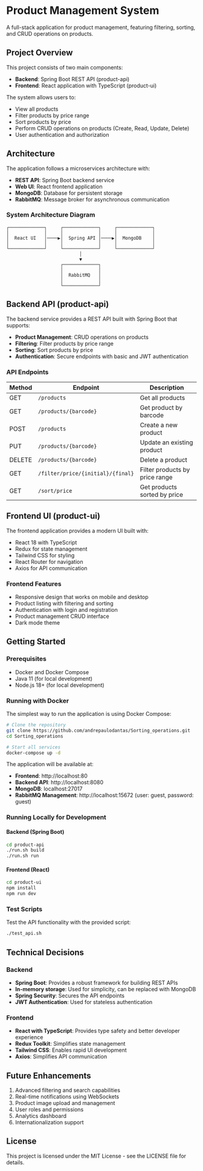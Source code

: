 # Product Management System

A full-stack application for product management, featuring filtering, sorting, and CRUD operations on products.

## Project Overview

This project consists of two main components:

- **Backend**: Spring Boot REST API (product-api)
- **Frontend**: React application with TypeScript (product-ui)

The system allows users to:

- View all products
- Filter products by price range
- Sort products by price
- Perform CRUD operations on products (Create, Read, Update, Delete)
- User authentication and authorization

## Architecture

The application follows a microservices architecture with:

- **REST API**: Spring Boot backend service
- **Web UI**: React frontend application
- **MongoDB**: Database for persistent storage
- **RabbitMQ**: Message broker for asynchronous communication

### System Architecture Diagram

```
┌─────────────┐     ┌─────────────┐     ┌─────────────┐
│             │     │             │     │             │
│  React UI   │────▶│  Spring API │────▶│  MongoDB    │
│             │     │             │     │             │
└─────────────┘     └─────────────┘     └─────────────┘
                           │
                           ▼
                    ┌─────────────┐
                    │             │
                    │  RabbitMQ   │
                    │             │
                    └─────────────┘
```

## Backend API (product-api)

The backend service provides a REST API built with Spring Boot that supports:

- **Product Management**: CRUD operations on products
- **Filtering**: Filter products by price range
- **Sorting**: Sort products by price
- **Authentication**: Secure endpoints with basic and JWT authentication

### API Endpoints

| Method | Endpoint                          | Description                    |
| ------ | --------------------------------- | ------------------------------ |
| GET    | `/products`                       | Get all products               |
| GET    | `/products/{barcode}`             | Get product by barcode         |
| POST   | `/products`                       | Create a new product           |
| PUT    | `/products/{barcode}`             | Update an existing product     |
| DELETE | `/products/{barcode}`             | Delete a product               |
| GET    | `/filter/price/{initial}/{final}` | Filter products by price range |
| GET    | `/sort/price`                     | Get products sorted by price   |

## Frontend UI (product-ui)

The frontend application provides a modern UI built with:

- React 18 with TypeScript
- Redux for state management
- Tailwind CSS for styling
- React Router for navigation
- Axios for API communication

### Frontend Features

- Responsive design that works on mobile and desktop
- Product listing with filtering and sorting
- Authentication with login and registration
- Product management CRUD interface
- Dark mode theme

## Getting Started

### Prerequisites

- Docker and Docker Compose
- Java 11 (for local development)
- Node.js 18+ (for local development)

### Running with Docker

The simplest way to run the application is using Docker Compose:

```bash
# Clone the repository
git clone https://github.com/andrepaulodantas/Sorting_operations.git
cd Sorting_operations

# Start all services
docker-compose up -d
```

The application will be available at:

- **Frontend**: http://localhost:80
- **Backend API**: http://localhost:8080
- **MongoDB**: localhost:27017
- **RabbitMQ Management**: http://localhost:15672 (user: guest, password: guest)

### Running Locally for Development

#### Backend (Spring Boot)

```bash
cd product-api
./run.sh build
./run.sh run
```

#### Frontend (React)

```bash
cd product-ui
npm install
npm run dev
```

### Test Scripts

Test the API functionality with the provided script:

```bash
./test_api.sh
```

## Technical Decisions

### Backend

- **Spring Boot**: Provides a robust framework for building REST APIs
- **In-memory storage**: Used for simplicity, can be replaced with MongoDB
- **Spring Security**: Secures the API endpoints
- **JWT Authentication**: Used for stateless authentication

### Frontend

- **React with TypeScript**: Provides type safety and better developer experience
- **Redux Toolkit**: Simplifies state management
- **Tailwind CSS**: Enables rapid UI development
- **Axios**: Simplifies API communication

## Future Enhancements

1. Advanced filtering and search capabilities
2. Real-time notifications using WebSockets
3. Product image upload and management
4. User roles and permissions
5. Analytics dashboard
6. Internationalization support

## License

This project is licensed under the MIT License - see the LICENSE file for details.
